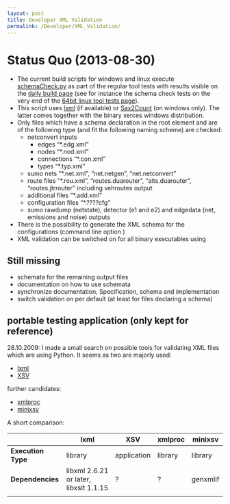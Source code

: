 ```yaml
---
layout: post
title: Developer XML Validation
permalink: /Developer/XML_Validation/
---
```


Status Quo (2013-08-30)
=======================

-   The current build scripts for windows and linux execute [schemaCheck.py](http://sumo-sim.org/trac/sumo/browser/trunk/sumo/tools/xml/schemaCheck.py) as part of the regular tool tests with results visible on the [daily build page](http://sumo-sim.org/daily/) (see for instance the schema check tests on the very end of the [64bit linux tool tests page](http://sumo-sim.org/daily/gcc4_64report/tools/test_default.html)).
-   This script uses [lxml](http://codespeak.net/lxml/validation.html#xmlschema) (if available) or [Sax2Count](http://xerces.apache.org/xerces-c/sax2count-3.html) (on windows only). The latter comes together with the binary xerces windows distribution.
-   Only files which have a schema declaration in the root element and are of the following type (and fit the following naming scheme) are checked:
    -   netconvert inputs
        -   edges “\*.edg.xml”
        -   nodes “\*.nod.xml”
        -   connections “\*.con.xml”
        -   types “\*.typ.xml”
    -   sumo nets “\*.net.xml”, “net.netgen”, “net.netconvert”
    -   route files “\*.rou.xml”, “routes.duarouter”, “alts.duarouter”, “routes.jtrrouter” including vehroutes output
    -   additional files “\*.add.xml”
    -   configuration files “\*.????cfg”
    -   sumo rawdump (netstate), detector (e1 and e2) and edgedata (net, emissions and noise) outputs
-   There is the possibility to generate the XML schema for the configurations (command line option )
-   XML validation can be switched on for all binary executables using

Still missing
-------------

-   schemata for the remaining output files
-   documentation on how to use schemata
-   synchronize documentation, Specification, schema and implementation
-   switch validation on per default (at least for files declaring a schema)

portable testing application (only kept for reference)
------------------------------------------------------

28.10.2009: I made a small search on possible tools for validating XML files which are using Python. It seems as two are majorly used:

-   [lxml](http://codespeak.net/lxml/validation.html#xmlschema)
-   [XSV](http://www.ltg.ed.ac.uk/~ht/xsv-status.html)

further candidates:

-   [xmlproc](http://www.garshol.priv.no/download/software/xmlproc/)
-   [minixsv](http://www.familieleuthe.de/MiniXsv.html)

A short comparison:

|                    | lxml                                   | XSV         | xmlproc | minixsv  |
|--------------------|----------------------------------------|-------------|---------|----------|
| **Execution Type** | library                                | application | library | library  |
| **Dependencies**   | libxml 2.6.21 or later, libxslt 1.1.15 | ?           | ?       | genxmlif |
||

